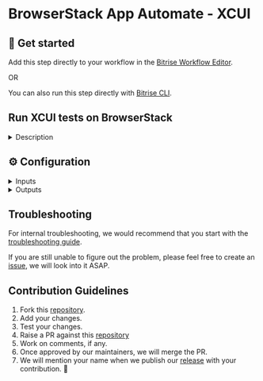 # BrowserStack App Automate - XCUI

## 🧩 Get started

Add this step directly to your workflow in the [Bitrise Workflow Editor](https://devcenter.bitrise.io/en/steps-and-workflows/introduction-to-workflows.html).

OR

You can also run this step directly with [Bitrise CLI]([https://github.com/bitrise-io/bitrise](https://github.com/bitrise-io/bitrise#bitrise-offline-cli)).

## Run XCUI tests on BrowserStack

<details>
<summary>Description</summary>

Run your XCUI tests on BrowserStack App Automate. This step collects the built IPA from `$BITRISE_IPA_PATH` and the output bundle file from `$BITRISE_TEST_BUNDLE_PATH` environment variables.

## Configure the Step

Before configuring this step, make sure you install [Bitrise CLI](https://github.com/bitrise-io/bitrise) on your machine.

Complete the following steps:

1. Open the Workflow you want to use in the Workflow Editor.
​
2. Add the [Xcode Archive & Export for iOS](https://www.bitrise.io/integrations/steps/xcode-archive) and [Xcode Build for testing for iOS](https://www.bitrise.io/integrations/steps/xcode-build-for-test) steps to your workflow and configure them.
​
3. Add the **BrowserStack App Automate - XCUI** step below the **Xcode Archive & Export for iOS** and **Xcode Build for testing for iOS** steps.
​
4. Add your BrowserStack Username and Access Key in the **Authentication** step input.
​
5. For the **iOS app under test** input, the **BITRISE_IPA_PATH** output from the **Xcode Archive & Export for iOS** step exports the IPA file. <br /><br /> For the **XCUI test suite** input, the **BITRISE_TEST_BUNDLE_PATH** output from the **Xcode Build for testing for iOS step** exports the test suite. <br /> Add these output variables in the respective input fields. <br /><br />If you are not using  **Xcode Archive & Export for iOS** and **Xcode Build for testing for iOS** steps, ensure that the **iOS app under test** input points to the path of your app (`.ipa` file). Also, ensure that the **XCUI test suite** input points to the test suite runner file. In the case of the runner app, it should be in the `<any_path>/Debug-iphoneos` directory if the user is providing an absolute path.
​
6. Add one or more devices in the **Devices** step input.
​
7. Configure additional step inputs like **Debug logs** and **Test Configurations** and start your build.

</details>

## ⚙️ Configuration

<details>
<summary>Inputs</summary>

| Key | Description | Flags | Default |
| --- | --- | --- | --- |
| `iOS app` | Set the path of the app (.ipa) file. | required | `$BITRISE_IPA_PATH` |
| `XCUI test suite` | Set the path of the output bundle file. | required | `$BITRISE_TEST_BUNDLE_PATH` |
| `Devices` | Provide one or more device-OS combination in a new line. For example: <br /> `iPhone 11-13` <br />`iPhone XS-15` | required | N/A |
| `Instrumentation logs` | Generate instrumentation logs of the test session  |  | `true` |
| `Network logs` | Generate network logs of your test sessions to capture network traffic, latency, etc. |  | `false` |
| `Device Logs` | Generate device logs |  | `false` |
| `Capture screenshots` | Capture the screenshots of the test execution|  | `false` |
| `Video recording` | Record video of the test execution  |  | `true` |
| `Project name` | Project name of the tests |  |  |
| `Notify project status` | A callback URL to enable BrowserStack notify about completion of build under a given project.   |  |  |
| `Local testing` | Enable local testing to retrieve app data hosted on local/private servers  |  | `false` |
| `Test sharding` | Enable test sharding to split tests cases into different groups instead of running them sequentially. <br />Add the sharding value json here. Examples: **Input for only-testing strategy:**: <br /> ```{"numberOfShards": 2, "mapping": [{"name": "Shard 1", "strategy": "only-testing", "values": ["SampleXCUITestsClass/testAlert", "SampleXCUITestsClass/testText"]}, {"name": "Shard 2", "strategy": "only-testing", "values": ["SampleXCUITestsClass/testLogin"]}]}```  **Input for skip-testing strategy:**: ```{"numberOfShards": 2, "mapping": [{"name": "Shard 1", "strategy": "skip-testing", "values": ["SampleXCUITestsClass/testAlert"]}, {"name": "Shard 2", "strategy": "skip-testing", "values": ["SampleXCUITestsClass/testText"]}]}```|  |  |
| `Filter test cases` | Provide comma-separated list of classes followed by the supported filtering strategy name `only-testing` and `skip-testing`.  <br /> Examples: **For only-testing filtering strategy**: `only-testing SampleXCUITestsClass/testAlert, only-testing SampleXCUITestsClass/testText` <br /> **For skip-testing filtering strategy**: `skip-testing SampleXCUITestsClass/testAlert, skip-testing SampleXCUITestsClass/testText`  |  |  |
| `Run dynamic tests` | Enable to run runtime discoverable tests or dynamic tests  |  | `false`  |
| `Wait for build results` | Let pipeline wait for BrowserStack to complete the execution and get the test results  |  | `true` |
| `Test capabilities` | Enter capabilities in a key-value pair format on a new line. <br /><br />**For example**: <br />`coverage=true` <br />`geoLocation=CN"` |  |  |

</details>

<details>
<summary>Outputs</summary>

| Environment Variable | Description |
| --- | --- |
| `$BROWSERSTACK_BUILD_URL` |BrowserStack Dashboard url for the executed build|
| `$BROWSERSTACK_BUILD_STATUS`| Status of the executed build. Check out the [test results guide](https://www.browserstack.com/docs/app-automate/xcuitest/view-test-results) to learn about available status  |

</details>

## Troubleshooting

For internal troubleshooting, we would recommend that you start with the [troubleshooting guide](https://devcenter.bitrise.io/en/builds/build-data-and-troubleshooting.html).

If you are still unable to figure out the problem, please feel free to create an [issue](https://github.com/browserstack/browserstack-bitrise-xcui-step/issues), we will look into it ASAP.

## Contribution Guidelines

1. Fork this [repository](https://github.com/browserstack/browserstack-bitrise-xcui-step).
2. Add your changes.
3. Test your changes.
4. Raise a PR against this [repository](https://github.com/browserstack/browserstack-bitrise-xcui-step)
5. Work on comments, if any.
6. Once approved by our maintainers, we will merge the PR.
7. We will mention your name when we publish our [release](https://github.com/browserstack/browserstack-bitrise-xcui-step/releases) with your contribution. :slightly_smiling_face:

